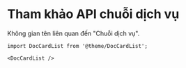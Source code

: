 # Tham khảo API chuỗi dịch vụ

Không gian tên liên quan đến "Chuỗi dịch vụ".

```mdx-code-block
import DocCardList from '@theme/DocCardList';

<DocCardList />
```
